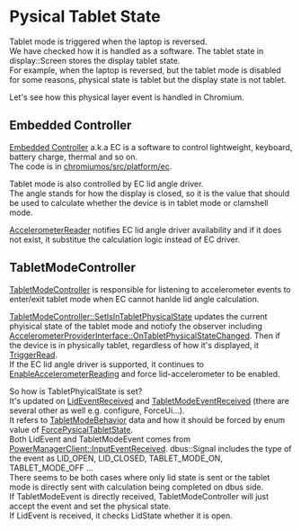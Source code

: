 # Pysical Tablet State

Tablet mode is triggered when the laptop is reversed.  
We have checked how it is handled as a software. The tablet state in display::Screen stores the display tablet state.  
For example, when the laptop is reversed, but the tablet mode is disabled for some reasons, physical state is tablet but the display state is not tablet.  

Let's see how this physical layer event is handled in Chromium.

## Embedded Controller
[Embedded Controller](https://chromium.googlesource.com/chromiumos/platform/ec/+/HEAD/README.md) a.k.a EC is a software to control lightweight, keyboard, battery charge, thermal and so on.  
The code is in [chromiumos/src/platform/ec](https://source.chromium.org/chromiumos/chromiumos/codesearch/+/main:src/platform/ec/).

Tablet mode is also controlled by EC lid angle driver.  
The angle stands for how the display is closed, so it is the value that should be used to calculate whether the device is in tablet mode or clamshell mode. 

[AccelerometerReader](https://source.chromium.org/chromium/chromium/src/+/main:ash/accelerometer/accelerometer_reader.h;l=34;drc=42f0b9c4f60f67676d9096b3e94df9fd47f568f4) notifies EC lid angle driver availability and if it does not exist, it substitue the calculation logic instead of EC driver.

## TabletModeController
[TabletModeController](https://source.chromium.org/chromium/chromium/src/+/main:ash/wm/tablet_mode/tablet_mode_controller.h;l=65;drc=4f20353c97007d9fe612b6406df7646d1a58c997) is responsible for listening to accelerometer events to enter/exit tablet mode when EC cannot hanlde lid angle calculation.

[TabletModeController::SetIsInTabletPhysicalState](https://source.chromium.org/chromium/chromium/src/+/main:ash/wm/tablet_mode/tablet_mode_controller.cc;l=1370;drc=42f0b9c4f60f67676d9096b3e94df9fd47f568f4) updates the current phyisical state of the tablet mode and notiofy the observer including [AccelerometerProviderInterface::OnTabletPhysicalStateChanged](https://source.chromium.org/chromium/chromium/src/+/main:ash/accelerometer/accelerometer_reader.cc;l=58;drc=42f0b9c4f60f67676d9096b3e94df9fd47f568f4). 
Then if the device is in physically tablet, regardless of how it's displayed, it [TriggerRead](https://source.chromium.org/chromium/chromium/src/+/main:ash/accelerometer/accelerometer_reader.h;l=96;drc=42f0b9c4f60f67676d9096b3e94df9fd47f568f4).  
If the EC lid angle driver is supported, it continues to [EnableAccelerometerReading](https://source.chromium.org/chromium/chromium/src/+/main:ash/accelerometer/accelerometer_provider_mojo.cc;l=607;drc=42f0b9c4f60f67676d9096b3e94df9fd47f568f4) and force lid-accelerometer to be enabled.

So how is TabletPhyicalState is set?  
It's updated on [LidEventReceived](https://source.chromium.org/chromium/chromium/src/+/main:ash/wm/tablet_mode/tablet_mode_controller.cc;l=701;drc=42f0b9c4f60f67676d9096b3e94df9fd47f568f4) and [TabletModeEventReceived](https://source.chromium.org/chromium/chromium/src/+/main:ash/wm/tablet_mode/tablet_mode_controller.cc;l=719;drc=42f0b9c4f60f67676d9096b3e94df9fd47f568f4) (there are several other as well e.g. configure, ForceUi...).  
It refers to [TabletModeBehavior](https://source.chromium.org/chromium/chromium/src/+/main:ash/wm/tablet_mode/tablet_mode_controller.h;l=225;drc=42f0b9c4f60f67676d9096b3e94df9fd47f568f4) data and how it should be forced by enum value of [ForcePysicalTabletState](https://source.chromium.org/chromium/chromium/src/+/main:ash/wm/tablet_mode/tablet_mode_controller.h;l=216;drc=42f0b9c4f60f67676d9096b3e94df9fd47f568f4).  
Both LidEvent and TabletModeEvent comes from [PowerManagerClient::InputEventReceived](https://source.chromium.org/chromium/chromium/src/+/main:chromeos/dbus/power/power_manager_client.cc;l=1252;drc=42f0b9c4f60f67676d9096b3e94df9fd47f568f4). dbus::Signal includes the type of the event as LID_OPEN, LID_CLOSED, TABLET_MODE_ON, TABLET_MODE_OFF ...  
There seems to be both cases where only lid state is sent or the tablet mode is directly sent with calculation being completed on dbus side.  
If TabletModeEvent is directly received, TabletModeController will just accept the event and set the physical state.  
If LidEvent is received, it checks LidState whether it is open.